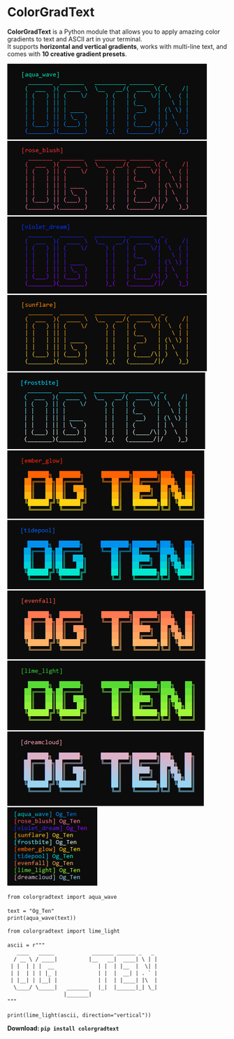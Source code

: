 # ColorGradText

**ColorGradText** is a Python module that allows you to apply amazing color gradients to text and ASCII art in your terminal.  
It supports **horizontal and vertical gradients**, works with multi-line text, and comes with **10 creative gradient presets**.

![](https://github.com/OgTen/GradientText/blob/main/images/aqua_wave.png)
![](https://github.com/OgTen/GradientText/blob/main/images/rose_blush.png)
![](https://github.com/OgTen/GradientText/blob/main/images/violet_dream.png)
![](https://github.com/OgTen/GradientText/blob/main/images/sunflare.png)
![](https://github.com/OgTen/GradientText/blob/main/images/frostbite.png)
![](https://github.com/OgTen/GradientText/blob/main/images/ember_glow.png)
![](https://github.com/OgTen/GradientText/blob/main/images/tidepool.png)
![](https://github.com/OgTen/GradientText/blob/main/images/evenfall.png)
![](https://github.com/OgTen/GradientText/blob/main/images/lime_light.png)
![](https://github.com/OgTen/GradientText/blob/main/images/dreamcloud.png)
![](https://github.com/OgTen/GradientText/blob/main/images/gradtexts.png)

```
from colorgradtext import aqua_wave

text = "Og_Ten"
print(aqua_wave(text))
```
```
from colorgradtext import lime_light

ascii = r"""
   ____   _____            _______ ______ _   _ 
  / __ \ / ____|          |__   __|  ____| \ | |
 | |  | | |  __              | |  | |__  |  \| |
 | |  | | | |_ |             | |  |  __| | . ` |
 | |__| | |__| |             | |  | |____| |\  |
  \____/ \_____|   _______   |_|  |______|_| \_|                        
                  |_______|   
"""

print(lime_light(ascii, direction="vertical"))
```

**Download: ``pip install colorgradtext``**

